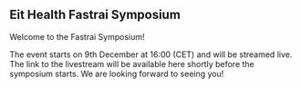 ## Eit Health Fastrai Symposium

Welcome to the Fastrai Symposium!

The event starts on 9th December at 16:00 (CET) and will be streamed live. The link to the livestream will be available here shortly before the symposium starts.
We are looking forward to seeing you!

